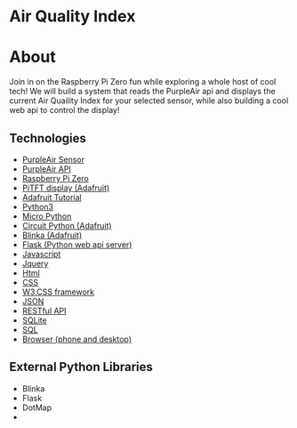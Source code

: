 # Air Quality Index 

# About

Join in on the Raspberry Pi Zero fun while exploring a whole host of cool tech! We will build a system that reads the PurpleAir api and displays the current Air Quaility Index for your selected sensor, while also building a cool web api to control the display!

## Technologies

- [PurpleAir Sensor](https://www2.purpleair.com/collections/air-quality-sensors)
- [PurpleAir API](https://api.purpleair.com)
- [Raspberry Pi Zero](https://www.raspberrypi.org/products/raspberry-pi-zero-w/)
- [PiTFT display (Adafruit)](https://www.adafruit.com/product/4393)
- [Adafruit Tutorial](https://learn.adafruit.com/pi-hole-ad-blocker-with-pi-zero-w/install-mini-pitft)
- [Python3](https://docs.python.org/3/)
- [Micro Python](http://docs.micropython.org/en/latest/)
- [Circuit Python (Adafruit)](https://circuitpython.readthedocs.io/en/6.3.x/README.html)
- [Blinka (Adafruit)](https://pypi.org/project/Adafruit-Blinka/)
- [Flask (Python web api server)](https://flask.palletsprojects.com/en/2.0.x/)
- [Javascript](https://www.w3schools.com/js/DEFAULT.asp)
- [Jquery](https://www.w3schools.com/jquery/default.asp)
- [Html](https://www.w3schools.com/html/default.asp)
- [CSS](https://www.w3schools.com/css/default.asp)
- [W3.CSS framework](https://www.w3schools.com/w3css/)
- [JSON](https://www.w3schools.com/js/js_json_intro.asp)
- [RESTful API]()
- [SQLite](https://sqlite.org/index.html)
- [SQL](https://www.w3schools.com/sql/)
- [Browser (phone and desktop)](https://www.google.com/chrome/dev/)

## External Python Libraries
- Blinka
- Flask
- DotMap
- 
